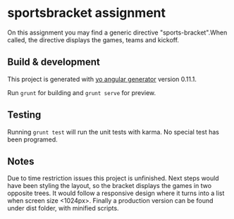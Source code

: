 # sportsbracket assignment
On this assignment you may find a generic directive "sports-bracket".When called, the directive displays the games, teams and kickoff.
## Build & development

This project is generated with [yo angular generator](https://github.com/yeoman/generator-angular)
version 0.11.1.

Run `grunt` for building and `grunt serve` for preview.

## Testing

Running `grunt test` will run the unit tests with karma. No special test has been programed.

## Notes
Due to time restriction issues this project is unfinished. Next steps would have been styling the layout, so the bracket displays the games in two
opposite trees. 
It would follow a responsive design where it turns into a list when screen size <1024px>.
Finally a production version can be found under dist folder, with minified scripts.